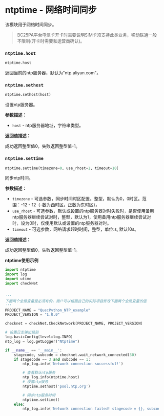 # ntptime - 网络时间同步

该模块用于网络时间同步。

> BC25PA平台电信卡开卡时需要说明SIM卡须支持此类业务，移动联通一般不限制(开卡时需要和运营商确认)。


### `ntptime.host`

```python
ntptime.host
```

返回当前的ntp服务器，默认为"ntp.aliyun.com"。


### `ntptime.sethost`

```python
ntptime.sethost(host)
```

设置ntp服务器。

**参数描述：**

- `host` - ntp服务器地址，字符串类型。

**返回值描述：**

成功返回整型值0，失败返回整型值-1。


### `ntptime.settime`

```python
ntptime.settime(timezone=0, use_rhost=1, timeout=10)
```

同步ntp时间。

**参数描述：**

- `timezone` - 可选参数，同步时间时区配置。整型，默认为0，0时区。范围：-12 - 12（-数为西时区，正数为东时区）。
- `use_rhost` - 可选参数，默认或设置的ntp服务器对时失败时，是否使用备用ntp服务器继续尝试对时，整型，默认为1，使用备用ntp服务器继续尝试对时，设为0时，仅使用默认或设置的ntp服务器对时。
- `timeout` - 可选参数，网络请求超时时间，整型，单位:s, 默认10s。

**返回值描述：**

成功返回整型值0，失败返回整型值-1。


**ntptime使用示例**

```python
import ntptime
import log
import utime
import checkNet


'''
下面两个全局变量是必须有的，用户可以根据自己的实际项目修改下面两个全局变量的值
'''
PROJECT_NAME = "QuecPython_NTP_example"
PROJECT_VERSION = "1.0.0"

checknet = checkNet.CheckNetwork(PROJECT_NAME, PROJECT_VERSION)

# 设置日志输出级别
log.basicConfig(level=log.INFO)
ntp_log = log.getLogger("NtpTime")

if __name__ == '__main__':
    stagecode, subcode = checknet.wait_network_connected(30)
    if stagecode == 3 and subcode == 1:
        ntp_log.info('Network connection successful!')

        # 查看默认ntp服务
        ntp_log.info(ntptime.host)
        # 设置ntp服务
        ntptime.sethost('pool.ntp.org')

        # 同步ntp服务时间
        ntptime.settime()
    else:
        ntp_log.info('Network connection failed! stagecode = {}, subcode = {}'.format(stagecode, subcode))
```